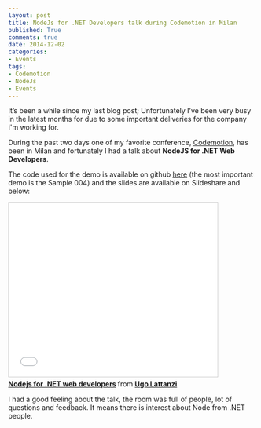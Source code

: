 ```yaml
---
layout: post
title: NodeJs for .NET Developers talk during Codemotion in Milan
published: True
comments: true
date: 2014-12-02
categories:
- Events
tags:
- Codemotion
- NodeJs
- Events
---
```


It’s been a while since my last blog post; Unfortunately I’ve been very busy in the latest months for due to some important deliveries for the company I'm working for.

During the past two days one of my favorite conference, [Codemotion](http://www.codemotionworld.com/), has been in Milan and fortunately I had a talk about **NodeJS for .NET Web Developers**.

The code used for the demo is available on github [here](https://github.com/imperugo/Codemotion---Milan-2014) (the most important demo is the Sample 004) and the slides are available on Slideshare and below:

<iframe src="//www.slideshare.net/slideshow/embed_code/42176713" width="425" height="355" frameborder="0" marginwidth="0" marginheight="0" scrolling="no" style="border:1px solid #CCC; border-width:1px; margin-bottom:5px; max-width: 100%;" allowfullscreen> </iframe> <div style="margin-bottom:5px"> <strong> <a href="//www.slideshare.net/imperugo/nodejs-for-net-web-developers" title="Nodejs for .NET web developers" target="_blank">Nodejs for .NET web developers</a> </strong> from <strong><a href="//www.slideshare.net/imperugo" target="_blank">Ugo Lattanzi</a></strong> </div>

I had a good feeling about the talk, the room was full of people, lot of questions and feedback.
It means there is interest about Node from .NET people.